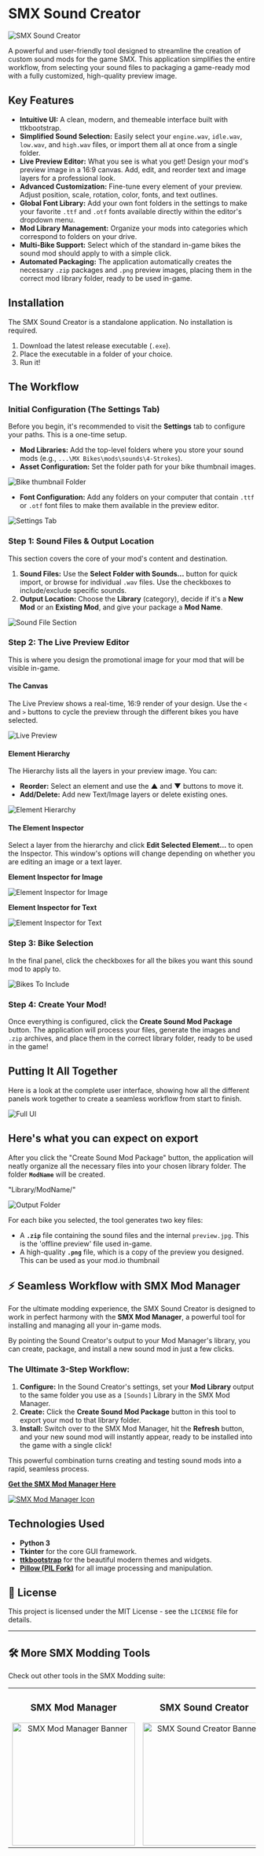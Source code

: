 # SMX Sound Creator

![SMX Sound Creator](assets/smx_sound_creator.png)

A powerful and user-friendly tool designed to streamline the creation of custom sound mods for the game SMX. This application simplifies the entire workflow, from selecting your sound files to packaging a game-ready mod with a fully customized, high-quality preview image.

## Key Features

*   **Intuitive UI:** A clean, modern, and themeable interface built with ttkbootstrap.
*   **Simplified Sound Selection:** Easily select your `engine.wav`, `idle.wav`, `low.wav`, and `high.wav` files, or import them all at once from a single folder.
*   **Live Preview Editor:** What you see is what you get! Design your mod's preview image in a 16:9 canvas. Add, edit, and reorder text and image layers for a professional look.
*   **Advanced Customization:** Fine-tune every element of your preview. Adjust position, scale, rotation, color, fonts, and text outlines.
*   **Global Font Library:** Add your own font folders in the settings to make your favorite `.ttf` and `.otf` fonts available directly within the editor's dropdown menu.
*   **Mod Library Management:** Organize your mods into categories which correspond to folders on your drive.
*   **Multi-Bike Support:** Select which of the standard in-game bikes the sound mod should apply to with a simple click.
*   **Automated Packaging:** The application automatically creates the necessary `.zip` packages and `.png` preview images, placing them in the correct mod library folder, ready to be used in-game.

## Installation

The SMX Sound Creator is a standalone application. No installation is required.

1.  Download the latest release executable (`.exe`).
2.  Place the executable in a folder of your choice.
3.  Run it!

## The Workflow

### Initial Configuration (The Settings Tab)

Before you begin, it's recommended to visit the **Settings** tab to configure your paths. This is a one-time setup.

*   **Mod Libraries:** Add the top-level folders where you store your sound mods (e.g., `...\MX Bikes\mods\sounds\4-Strokes`).
*   **Asset Configuration:** Set the folder path for your bike thumbnail images.

![Bike thumbnail Folder](docs/BikeThumbnailFolder.png)

*   **Font Configuration:** Add any folders on your computer that contain `.ttf` or `.otf` font files to make them available in the preview editor.

![Settings Tab](docs/SettingsTab.png)

### Step 1: Sound Files & Output Location

This section covers the core of your mod's content and destination.

1.  **Sound Files:** Use the **Select Folder with Sounds...** button for quick import, or browse for individual `.wav` files. Use the checkboxes to include/exclude specific sounds.
2.  **Output Location:** Choose the **Library** (category), decide if it's a **New Mod** or an **Existing Mod**, and give your package a **Mod Name**.

![Sound File Section](docs/SoundFileSection.png)

### Step 2: The Live Preview Editor

This is where you design the promotional image for your mod that will be visible in-game.

#### The Canvas

The Live Preview shows a real-time, 16:9 render of your design. Use the `<` and `>` buttons to cycle the preview through the different bikes you have selected.

![Live Preview](docs/LivePreview.png)

#### Element Hierarchy

The Hierarchy lists all the layers in your preview image. You can:
*   **Reorder:** Select an element and use the **▲** and **▼** buttons to move it.
*   **Add/Delete:** Add new Text/Image layers or delete existing ones.

![Element Hierarchy](docs/ElementHierarchy.png)

#### The Element Inspector

Select a layer from the hierarchy and click **Edit Selected Element...** to open the Inspector. This window's options will change depending on whether you are editing an image or a text layer.

**Element Inspector for Image**

![Element Inspector for Image](docs/ElementInspectorImage.png)

**Element Inspector for Text**

![Element Inspector for Text](docs/ElementInspectorText.png)

### Step 3: Bike Selection

In the final panel, click the checkboxes for all the bikes you want this sound mod to apply to.

![Bikes To Include](docs/BikesToInclude.png)

### Step 4: Create Your Mod!

Once everything is configured, click the **Create Sound Mod Package** button. The application will process your files, generate the images and `.zip` archives, and place them in the correct library folder, ready to be used in the game!

## Putting It All Together

Here is a look at the complete user interface, showing how all the different panels work together to create a seamless workflow from start to finish.

![Full UI](docs/FullUI.png)

## Here's what you can expect on export
After you click the "Create Sound Mod Package" button, the application will neatly organize all the necessary files into your chosen library folder.
The folder **`ModName`** will be created.

"Library/ModName/"

![Output Folder](docs/OutputFolder.png)

For each bike you selected, the tool generates two key files:
*   A **`.zip`** file containing the sound files and the internal `preview.jpg`. This is the 'offline preview' file used in-game.
*   A high-quality **`.png`** file, which is a copy of the preview you designed. This can be used as your mod.io thumbnail


## ⚡ Seamless Workflow with SMX Mod Manager

For the ultimate modding experience, the SMX Sound Creator is designed to work in perfect harmony with the **SMX Mod Manager**, a powerful tool for installing and managing all your in-game mods.

By pointing the Sound Creator's output to your Mod Manager's library, you can create, package, and install a new sound mod in just a few clicks.

### The Ultimate 3-Step Workflow:

1.  **Configure:** In the Sound Creator's settings, set your **Mod Library** output to the same folder you use as a `[Sounds]` Library in the SMX Mod Manager.
2.  **Create:** Click the **Create Sound Mod Package** button in this tool to export your mod to that library folder.
3.  **Install:** Switch over to the SMX Mod Manager, hit the **Refresh** button, and your new sound mod will instantly appear, ready to be installed into the game with a single click!

This powerful combination turns creating and testing sound mods into a rapid, seamless process.

[**Get the SMX Mod Manager Here**](https://github.com/kBeQ/SMX-Mod-Manager)

[![SMX Mod Manager Icon](assets/Ico_smx_mod_manager.png)](https://github.com/kBeQ/SMX-Mod-Manager)

## Technologies Used

*   **Python 3**
*   **Tkinter** for the core GUI framework.
*   **[ttkbootstrap](https://github.com/israel-dryer/ttkbootstrap)** for the beautiful modern themes and widgets.
*   **[Pillow (PIL Fork)](https://python-pillow.org/)** for all image processing and manipulation.

## 📄 License
This project is licensed under the MIT License - see the `LICENSE` file for details.

---

## 🛠️ More SMX Modding Tools

Check out other tools in the SMX Modding suite:

<table width="100%">
 <tr>
  <td align="center" width="50%">
    <h3>SMX Mod Manager</h3>
    <a href="https://github.com/kBeQ/SMX-Mod-Manager">
      <img src="https://raw.githubusercontent.com/kBeQ/SMX-Mod-Manager/main/assets/Ico_smx_mod_manager.png" width="250" alt="SMX Mod Manager Banner">
    </a>
  </td>
  <td align="center" width="50%">
    <h3>SMX Sound Creator</h3>
    <a href="https://github.com/kBeQ/SMX-Sound-Creator">
      <img src="https://raw.githubusercontent.com/kBeQ/SMX-Sound-Creator/main/assets/smx_sound_creator.png" width="250" alt="SMX Sound Creator Banner">
    </a>
  </td>
 </tr>
</table>